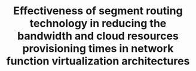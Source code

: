 ---
title: "Effectiveness of segment routing technology in reducing the bandwidth and cloud resources provisioning times in network function virtualization architectures"
authors: Vincenzo Eramo, Francesco G. Lavacca, Tiziana Catena, Marco Polverini, Antonio Cianfrani
publisher: Future Internet
month: 3
year: 2019
eurl: https://www.mdpi.com/1999-5903/11/3/71
---